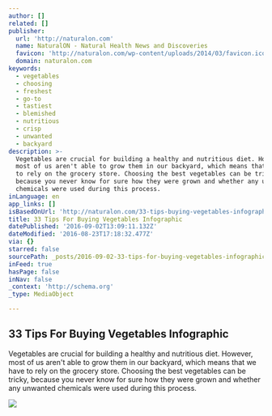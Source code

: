 ```yaml
---
author: []
related: []
publisher:
  url: 'http://naturalon.com'
  name: NaturalON - Natural Health News and Discoveries
  favicon: 'http://naturalon.com/wp-content/uploads/2014/03/favicon.ico?3f5529'
  domain: naturalon.com
keywords:
  - vegetables
  - choosing
  - freshest
  - go-to
  - tastiest
  - blemished
  - nutritious
  - crisp
  - unwanted
  - backyard
description: >-
  Vegetables are crucial for building a healthy and nutritious diet. However,
  most of us aren't able to grow them in our backyard, which means that we have
  to rely on the grocery store. Choosing the best vegetables can be tricky,
  because you never know for sure how they were grown and whether any unwanted
  chemicals were used during this process.
inLanguage: en
app_links: []
isBasedOnUrl: 'http://naturalon.com/33-tips-buying-vegetables-infographic/'
title: 33 Tips For Buying Vegetables Infographic
datePublished: '2016-09-02T13:09:11.132Z'
dateModified: '2016-08-23T17:18:32.477Z'
via: {}
starred: false
sourcePath: _posts/2016-09-02-33-tips-for-buying-vegetables-infographic.md
inFeed: true
hasPage: false
inNav: false
_context: 'http://schema.org'
_type: MediaObject

---
```

<article style=""><h1>33 Tips For Buying Vegetables Infographic</h1><p>Vegetables are crucial for building a healthy and nutritious diet. However, most of us aren't able to grow them in our backyard, which means that we have to rely on the grocery store. Choosing the best vegetables can be tricky, because you never know for sure how they were grown and whether any unwanted chemicals were used during this process.</p><img src="http://naturalon.com/wp-content/uploads/2015/05/26.jpg" /></article>